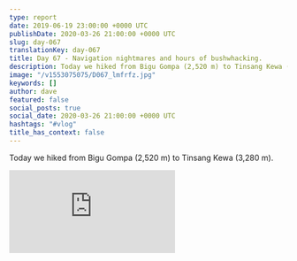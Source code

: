 ```yaml
---
type: report
date: 2019-06-19 23:00:00 +0000 UTC
publishDate: 2020-03-26 21:00:00 +0000 UTC
slug: day-067
translationKey: day-067
title: Day 67 - Navigation nightmares and hours of bushwhacking.
description: Today we hiked from Bigu Gompa (2,520 m) to Tinsang Kewa (3,280 m).
image: "/v1553075075/D067_lmfrfz.jpg"
keywords: []
author: dave
featured: false
social_posts: true
social_date: 2020-03-26 21:00:00 +0000 UTC
hashtags: "#vlog"
title_has_context: false
---
```


Today we hiked from Bigu Gompa (2,520 m) to Tinsang Kewa (3,280 m).

<iframe class="youtube" src="https://www.youtube.com/embed/_j412bYPNF8" frameborder="0" allow="accelerometer; autoplay; encrypted-media; gyroscope; picture-in-picture" allowfullscreen></iframe>

